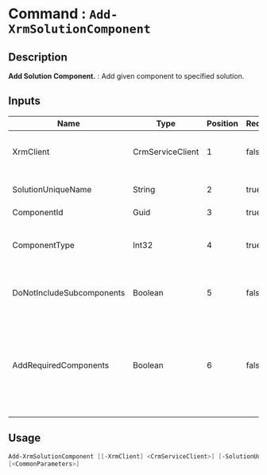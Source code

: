 ﻿# Command : `Add-XrmSolutionComponent` 

## Description

**Add Solution Component.** : Add given component to specified solution.

## Inputs

Name|Type|Position|Required|Default|Description
----|----|--------|--------|-------|-----------
XrmClient|CrmServiceClient|1|false|$Global:XrmClient|Xrm connector initialized to target instance. Use latest one by default. (CrmServiceClient)
SolutionUniqueName|String|2|true||Unmanaged solution unique name where to add component.
ComponentId|Guid|3|true||Component unique identifier.
ComponentType|Int32|4|true|0|Component type number (see Get-XrmSolutionComponentName to get name from type number).
DoNotIncludeSubcomponents|Boolean|5|false|True|Indicates whether the subcomponents should be included. (Default : true = no subcomponents)
AddRequiredComponents|Boolean|6|false|False|Gets or sets a value that indicates whether other solution components that are required by the solution component that you are adding should also be added to the unmanaged solution. Required. (Default : false = do not add required components)


## Usage

```Powershell 
Add-XrmSolutionComponent [[-XrmClient] <CrmServiceClient>] [-SolutionUniqueName] <String> [-ComponentId] <Guid> [-ComponentType] <Int32> [[-DoNotIncludeSubcomponents] <Boolean>] [[-AddRequiredComponents] <Boolean>] 
[<CommonParameters>]
``` 


